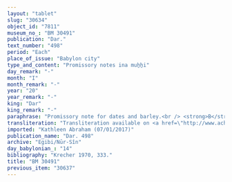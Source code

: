 ```yaml
---
layout: "tablet"
slug: "30634"
object_id: "7811"
museum_no_: "BM 30491"
publication: "Dar."
text_number: "498"
period: "Each"
place_of_issue: "Babylon city"
type_and_content: "Promissory notes ina muẖẖi"
day_remark: "-"
month: "I"
month_remark: "-"
year: "20"
year_remark: "-"
king: "Dar"
king_remark: "-"
paraphrase: "Promissory note for dates and barley.<br /> <strong>B</strong> owes 17;2.0.0 kor of dates and 3;2.5.0 kor of barley to <strong>A</strong>. The dates should be delivered in Ta&scaron;rīt (VII), in Bit-Hahhuru according to the creditor&rsquo;s measure. <strong>B</strong>&#39;s earlier debt for 120 kor of dates has been paid (<em>eṭēru</em> G Stat). Nobody is allowed to open (<em>pet&ucirc;</em>)(*) without the creditor&#39;s permission (<em>&scaron;a lā</em>) his [broken off], which is in the debtor&rsquo;s house behind sealed doors (<em>&scaron;a ina bīt PN </em>[(<em>&scaron;a</em>)] <em>ana muhhi peh&ucirc; bābi</em>). Witnesses.<br /> (*) L. 12: In all likelihood a second verb follows the verb &quot;not to open&quot;.<br /> &nbsp;<br /> <strong>A </strong>= Marduk-nāṣir-apli/Itti-Marduk-balāṭu//Egibi; <strong>B</strong>=&Scaron;ama&scaron;-ina-tē&scaron;&ecirc;-ēṭir/&Scaron;ama&scaron;-iddin//&Scaron;ama&scaron;-abārī"
transliteration: "Transliteration available on <a href=\"http://www.achemenet.com/fr/item/?/1087349=BM 30491&l=a&c=1&t=1.4/1/24/1/1663249\" target=\"_blank\">Achemenet</a>"
imported: "Kathleen Abraham (07/01/2017)"
publication_name: "Dar. 498"
archive: "Egibi/Nūr-Sîn"
day_babylonian_: "14"
bibliography: "Krecher 1970, 333."
title: "BM 30491"
previous_item: "30637"
---
```


